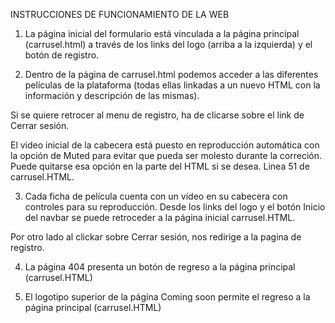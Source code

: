 INSTRUCCIONES DE FUNCIONAMIENTO DE LA WEB

1. La página inicial del formulario está vinculada a la página principal (carrusel.html) a través de los links del logo (arriba a la izquierda) y el botón de registro.

2. Dentro de la página de carrusel.html podemos acceder a las diferentes películas de la plataforma (todas ellas linkadas a un nuevo HTML con la información y descripción de las mismas).

Si se quiere retrocer al menu de registro, ha de clicarse sobre el link de Cerrar sesión.

El video inicial de la cabecera está puesto en reproducción automática con la opción de Muted para evitar que pueda ser molesto durante la correción. Puede quitarse esa opción en la parte del HTML si se desea. Linea 51 de carrusel.HTML.

3. Cada ficha de película cuenta con un vídeo en su cabecera con controles para su reproducción. Desde los links del logo y el botón Inicio del navbar se puede retroceder a la página inicial carrusel.HTML.

Por otro lado al clickar sobre Cerrar sesión, nos redirige a la pagina de registro.

4. La página 404 presenta un botón de regreso a la página principal (carrusel.HTML)

5. El logotipo superior de la página Coming soon permite el regreso a la página principal (carrusel.HTML)